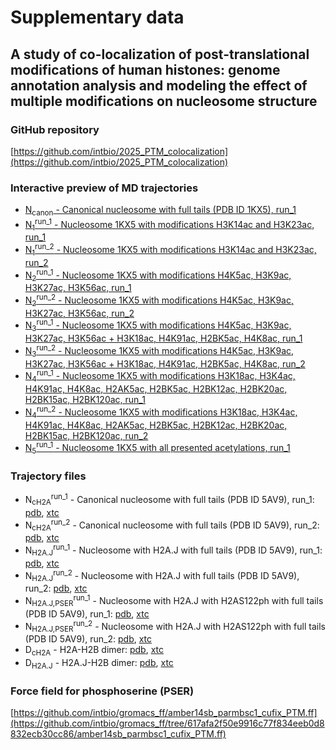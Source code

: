 # Supplementary data
## A study of co-localization of post-translational modifications of human histones: genome annotation analysis and modeling the effect of multiple modifications on nucleosome structure

### GitHub repository
[https://github.com/intbio/2025_PTM_colocalization](https://github.com/intbio/2025_PTM_colocalization)

### Interactive preview of MD trajectories
- [N<sub>canon</sub> - Canonical nucleosome with full tails (PDB ID 1KX5), run_1](nucl_canon_trj_preview)
- [N<sub>1</sub><sup>run_1</sup> - Nucleosome 1KX5 with modifications H3K14ac and H3K23ac, run_1](nucl_1_1_trj_preview)
- [N<sub>1</sub><sup>run_2</sup> - Nucleosome 1KX5 with modifications H3K14ac and H3K23ac, run_2](nucl_1_2_trj_preview)
- [N<sub>2</sub><sup>run_1</sup> - Nucleosome 1KX5 with modifications H4K5ac, H3K9ac, H3K27ac, H3K56ac, run_1](nucl_2_1_trj_preview)
- [N<sub>2</sub><sup>run_2</sup> - Nucleosome 1KX5 with modifications H4K5ac, H3K9ac, H3K27ac, H3K56ac, run_2](nucl_2_2_trj_preview)
- [N<sub>3</sub><sup>run_1</sup> - Nucleosome 1KX5 with modifications H4K5ac, H3K9ac, H3K27ac, H3K56ac + H3K18ac, H4K91ac, H2BK5ac, H4K8ac, run_1](nucl_3_1_trj_preview)
- [N<sub>3</sub><sup>run_2</sup> - Nucleosome 1KX5 with modifications H4K5ac, H3K9ac, H3K27ac, H3K56ac + H3K18ac, H4K91ac, H2BK5ac, H4K8ac, run_2](nucl_3_2_trj_preview)
- [N<sub>4</sub><sup>run_1</sup> - Nucleosome 1KX5 with modifications H3K18ac, H3K4ac, H4K91ac, H4K8ac, H2AK5ac, H2BK5ac, H2BK12ac, H2BK20ac, H2BK15ac, H2BK120ac, run_1](nucl_4_1_trj_preview)
- [N<sub>4</sub><sup>run_2</sup> - Nucleosome 1KX5 with modifications H3K18ac, H3K4ac, H4K91ac, H4K8ac, H2AK5ac, H2BK5ac, H2BK12ac, H2BK20ac, H2BK15ac, H2BK120ac, run_2](nucl_4_2_trj_preview)
- [N<sub>5</sub><sup>run_1</sup> - Nucleosome 1KX5 with all presented acetylations, run_1](nucl_1_1_trj_preview)



### Trajectory files
- N<sub>cH2A</sub><sup>run_1</sup> - Canonical nucleosome with full tails (PDB ID 5AV9), run_1: [pdb](trj/canon_nucl_for_web.pdb), [xtc](trj/canon_nucl_for_web.xtc)
- N<sub>cH2A</sub><sup>run_2</sup> - Canonical nucleosome with full tails (PDB ID 5AV9), run_2: [pdb](trj/canon_nucl_for_web_2.pdb), [xtc](trj/canon_nucl_for_web_2.xtc)
- N<sub>H2A.J</sub><sup>run_1</sup> - Nucleosome with H2A.J with full  tails (PDB ID 5AV9), run_1: [pdb](trj/nucl_H2AJ_for_web.pdb), [xtc](trj/nucl_H2AJ_for_web.xtc)
- N<sub>H2A.J</sub><sup>run_2</sup> - Nucleosome with H2A.J with full  tails (PDB ID 5AV9), run_2: [pdb](trj/nucl_H2AJ_for_web_2.pdb), [xtc](trj/nucl_H2AJ_for_web_2.xtc)
- N<sub>H2A.J,PSER</sub><sup>run_1</sup> - Nucleosome with H2A.J with H2AS122ph with full  tails (PDB ID 5AV9), run_1: [pdb](trj/nucl_H2AJ_PSER_for_web.pdb), [xtc](trj/nucl_H2AJ_PSER_for_web.xtc)
- N<sub>H2A.J,PSER</sub><sup>run_2</sup> - Nucleosome with H2A.J with H2AS122ph with full  tails (PDB ID 5AV9), run_2: [pdb](trj/nucl_H2AJ_PSER_for_web_2.pdb), [xtc](trj/nucl_H2AJ_PSER_for_web_2.xtc)
- D<sub>cH2A</sub> - H2A-H2B dimer: [pdb](trj/h2a_h2b_tm.pdb), [xtc](h2a_h2b_tm.xtc)
- D<sub>H2A.J</sub> - H2A.J-H2B dimer: [pdb](trj/h2aj_h2b_tm.pdb), [xtc](h2aj_h2b_tm.xtc)


### Force field for phosphoserine (PSER)
[https://github.com/intbio/gromacs_ff/amber14sb_parmbsc1_cufix_PTM.ff](https://github.com/intbio/gromacs_ff/tree/617afa2f50e9916c77f834eeb0d8832ecb30cc86/amber14sb_parmbsc1_cufix_PTM.ff)


